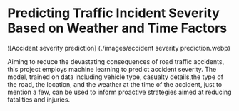 # Predicting Traffic Incident Severity Based on Weather and Time Factors

![Accident severity prediction] (./images/accident severity prediction.webp)


Aiming to reduce the devastating consequences of road traffic accidents, this project employs machine learning to predict accident severity. The model, trained on data including vehicle type, casualty details,the type of the road, the location, and the weather at the time of the accident, just to mention a few, can be used to inform proactive strategies aimed at reducing fatalities and injuries.
